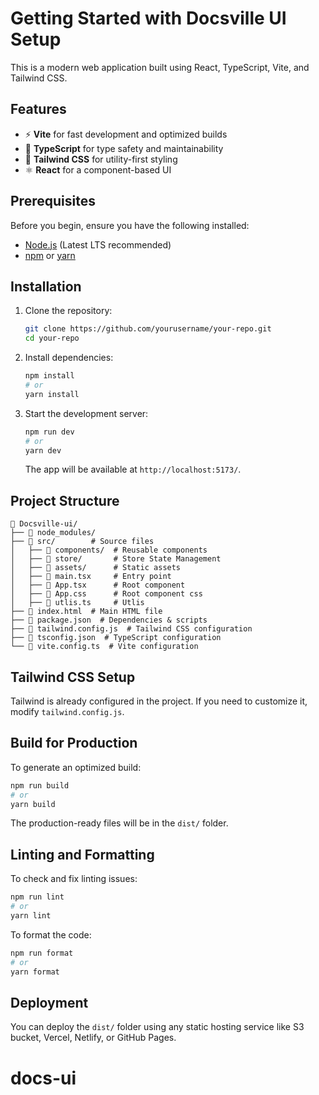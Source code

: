 # Getting Started with Docsville UI Setup

This is a modern web application built using React, TypeScript, Vite, and Tailwind CSS.

## Features

- ⚡ **Vite** for fast development and optimized builds
- 📜 **TypeScript** for type safety and maintainability
- 🎨 **Tailwind CSS** for utility-first styling
- ⚛ **React** for a component-based UI

## Prerequisites

Before you begin, ensure you have the following installed:

- [Node.js](https://nodejs.org/) (Latest LTS recommended)
- [npm](https://www.npmjs.com/) or [yarn](https://yarnpkg.com/)

## Installation

1. Clone the repository:

   ```sh
   git clone https://github.com/yourusername/your-repo.git
   cd your-repo
   ```

2. Install dependencies:

   ```sh
   npm install
   # or
   yarn install
   ```

3. Start the development server:

   ```sh
   npm run dev
   # or
   yarn dev
   ```

   The app will be available at `http://localhost:5173/`.

## Project Structure

```
📂 Docsville-ui/
├── 📂 node_modules/
├── 📂 src/        # Source files
│   ├── 📂 components/  # Reusable components
│   ├── 📂 store/       # Store State Management
│   ├── 📂 assets/      # Static assets
│   ├── 📜 main.tsx     # Entry point
│   ├── 📜 App.tsx      # Root component
│   ├── 📜 App.css      # Root component css
│   ├── 📜 utlis.ts     # Utlis
├── 📜 index.html  # Main HTML file
├── 📜 package.json  # Dependencies & scripts
├── 📜 tailwind.config.js  # Tailwind CSS configuration
├── 📜 tsconfig.json  # TypeScript configuration
└── 📜 vite.config.ts  # Vite configuration
```

## Tailwind CSS Setup

Tailwind is already configured in the project. If you need to customize it, modify `tailwind.config.js`.

## Build for Production

To generate an optimized build:

```sh
npm run build
# or
yarn build
```

The production-ready files will be in the `dist/` folder.

## Linting and Formatting

To check and fix linting issues:

```sh
npm run lint
# or
yarn lint
```

To format the code:

```sh
npm run format
# or
yarn format
```

## Deployment

You can deploy the `dist/` folder using any static hosting service like S3 bucket, Vercel, Netlify, or GitHub Pages.
# docs-ui
